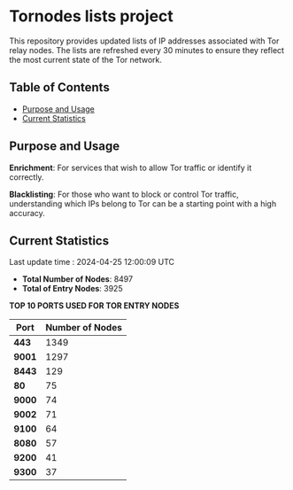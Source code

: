 # Tornodes lists project

This repository provides updated lists of IP addresses associated with Tor relay nodes. The lists are refreshed every 30 minutes to ensure they reflect the most current state of the Tor network.

## Table of Contents

- [Purpose and Usage](#purpose-and-usage)
- [Current Statistics](#current-statistics)


## Purpose and Usage

**Enrichment**: For services that wish to allow Tor traffic or identify it correctly.

**Blacklisting**: For those who want to block or control Tor traffic, understanding which IPs belong to Tor can be a starting point with a high accuracy.

## Current Statistics

Last update time : 2024-04-25 12:00:09 UTC

- **Total Number of Nodes**: 8497
- **Total of Entry Nodes**: 3925

**TOP 10 PORTS USED FOR TOR ENTRY NODES**

| **Port** | **Number of Nodes** |
|------|-----------------|
| **443**   | 1349  |
| **9001**   | 1297  |
| **8443**   | 129  |
| **80**   | 75  |
| **9000**   | 74  |
| **9002**   | 71  |
| **9100**   | 64  |
| **8080**   | 57  |
| **9200**   | 41  |
| **9300**   | 37  |

